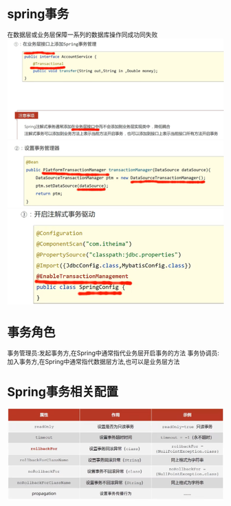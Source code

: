 # spring事务
在数据层或业务层保障一系列的数据库操作同成功同失败   
![alt text](image-63.png)
![alt text](image-64.png)
![alt text](image-65.png)

# 事务角色

事务管理员:发起事务方,在Spring中通常指代业务层开启事务的方法
事务协调员:加入事务方,在Spring中通常指代数据层方法,也可以是业务层方法                                                 
# Spring事务相关配置

![alt text](image-66.png)